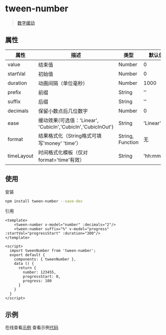 # tween-number

> [数字缓动](https://phoebecodespace.github.io/tween-number/)

## 属性

属性 | 描述 | 类型 | 默认值
---------|----------|---------|---------
value | 结束值 | Number| 0
startVal | 初始值 | Number| 0
duration | 动画间隔（单位毫秒） | Number | 1000
prefix | 前缀 | String | ''
suffix | 后缀 | String | ''
decimals | 保留小数点后几位数字 | Number | 0
ease | 缓动效果(可选值：'Linear', 'CubicIn','CubicIn','CubicInOut') | String | 'Linear'
format | 结果格式化（String格式可填写'money' 'time'） | String, Function | 无
timeLayout | 时间格式化模板（仅对format='time'有效） | String | 'hh:mm:ss'

## 使用

安装

```bash
npm install tween-number --save-dev
```

引用

```vue
<template>
    <tween-number v-model="number" :decimals="2"/>
    <tween-number suffix="%" v-model="progress" :startVal="progressStart" :duration="300"/>
</template>

<script>
  import tweenNumber from 'tween-number';
  export default {
    components: { tweenNumber },
    data () {
      return {
        number: 123455,
        progressStart: 0,
        progress: 100
      }
    }
  }
</script>
```

## 示例

在线查看[示例](https://phoebecodespace.github.io/tween-number/)
查看示例[代码](https://github.com/phoebeCodeSpace/tween-number/blob/master/src/App.vue)
